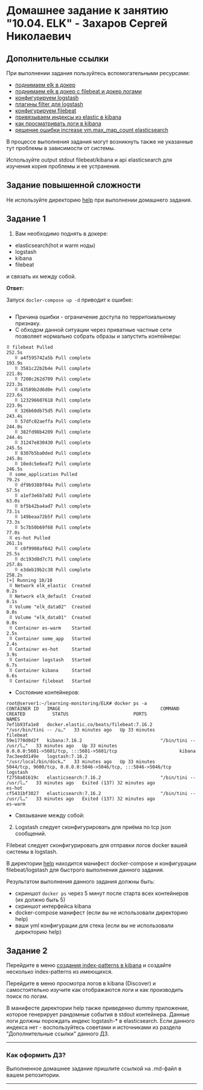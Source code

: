 # Домашнее задание к занятию "10.04. ELK" - Захаров Сергей Николаевич

## Дополнительные ссылки

При выполнении задания пользуйтесь вспомогательными ресурсами:

- [поднимаем elk в докер](https://www.elastic.co/guide/en/elastic-stack-get-started/current/get-started-docker.html)
- [поднимаем elk в докер с filebeat и докер логами](https://www.sarulabs.com/post/5/2019-08-12/sending-docker-logs-to-elasticsearch-and-kibana-with-filebeat.html)
- [конфигурируем logstash](https://www.elastic.co/guide/en/logstash/current/configuration.html)
- [плагины filter для logstash](https://www.elastic.co/guide/en/logstash/current/filter-plugins.html)
- [конфигурируем filebeat](https://www.elastic.co/guide/en/beats/libbeat/5.3/config-file-format.html)
- [привязываем индексы из elastic в kibana](https://www.elastic.co/guide/en/kibana/current/index-patterns.html)
- [как просматривать логи в kibana](https://www.elastic.co/guide/en/kibana/current/discover.html)
- [решение ошибки increase vm.max_map_count elasticsearch](https://stackoverflow.com/questions/42889241/how-to-increase-vm-max-map-count)

В процессе выполнения задания могут возникнуть также не указанные тут проблемы в зависимости от системы.

Используйте output stdout filebeat/kibana и api elasticsearch для изучения корня проблемы и ее устранения.

## Задание повышенной сложности

Не используйте директорию [help](./help) при выполнении домашнего задания.

## Задание 1

1. Вам необходимо поднять в докере:
- elasticsearch(hot и warm ноды)
- logstash
- kibana
- filebeat

и связать их между собой.

**Ответ:**

Запуск `docler-compose up -d` приводит к ошибке:
```

```
* Причина ошибки - ограничение доступа по территоиальному признаку.
* С обходом данной ситуации через приватные частные сети позволяет нормально собрать образы и запустить контейнеры:
```
⠿ filebeat Pulled                                                                                                                                                                                     252.5s
   ⠿ a4f595742a5b Pull complete                                                                                                                                                                        193.9s
   ⠿ 3581c22b2b4e Pull complete                                                                                                                                                                        221.8s
   ⠿ 7208c262d709 Pull complete                                                                                                                                                                        223.3s
   ⠿ 43589b2d6d0e Pull complete                                                                                                                                                                        223.6s
   ⠿ 123296607618 Pull complete                                                                                                                                                                        223.9s
   ⠿ 326b60db75d5 Pull complete                                                                                                                                                                        243.4s
   ⠿ 57dfc02aeffa Pull complete                                                                                                                                                                        244.0s
   ⠿ 382fd98b4209 Pull complete                                                                                                                                                                        244.4s
   ⠿ 31247e830430 Pull complete                                                                                                                                                                        245.5s
   ⠿ 8307b5ba0ded Pull complete                                                                                                                                                                        245.8s
   ⠿ 10edc5e6eaf2 Pull complete                                                                                                                                                                        246.5s
 ⠿ some_application Pulled                                                                                                                                                                              79.2s
   ⠿ df9b9388f04a Pull complete                                                                                                                                                                         57.5s
   ⠿ a1ef3e6b7a02 Pull complete                                                                                                                                                                         63.0s
   ⠿ bf5b42ba4ad7 Pull complete                                                                                                                                                                         73.1s
   ⠿ 149beaa72b5f Pull complete                                                                                                                                                                         73.3s
   ⠿ 5c7b50b69f68 Pull complete                                                                                                                                                                         77.0s
 ⠿ es-hot Pulled                                                                                                                                                                                       261.1s
   ⠿ c0f9908af642 Pull complete                                                                                                                                                                         25.5s
   ⠿ dc193d8d7c71 Pull complete                                                                                                                                                                        257.8s
   ⠿ e3deb19b2c38 Pull complete                                                                                                                                                                        258.2s
[+] Running 10/10
 ⠿ Network elk_elastic  Created                                                                                                                                                                          0.2s
 ⠿ Network elk_default  Created                                                                                                                                                                          0.1s
 ⠿ Volume "elk_data02"  Created                                                                                                                                                                          0.0s
 ⠿ Volume "elk_data01"  Created                                                                                                                                                                          0.0s
 ⠿ Container es-warm    Started                                                                                                                                                                          2.5s
 ⠿ Container some_app   Started                                                                                                                                                                          2.4s
 ⠿ Container es-hot     Started                                                                                                                                                                          3.9s
 ⠿ Container logstash   Started                                                                                                                                                                          6.7s
 ⠿ Container kibana     Started                                                                                                                                                                          6.6s
 ⠿ Container filebeat   Started                    
```
* Состояние контейнеров:
```
root@server1:~/learning-monitoring/ELK# docker ps -a
CONTAINER ID   IMAGE                                     COMMAND                  CREATED          STATUS                        PORTS                                                           NAMES
7ef1b93fa1e8   docker.elastic.co/beats/filebeat:7.16.2   "/usr/bin/tini -- /u…"   33 minutes ago   Up 33 minutes                                                                                 filebeat
59e1770d0d2f   kibana:7.16.2                             "/bin/tini -- /usr/l…"   33 minutes ago   Up 33 minutes                 0.0.0.0:5601->5601/tcp, :::5601->5601/tcp                       kibana
7ac3eedd149e   logstash:7.16.2                           "/usr/local/bin/dock…"   33 minutes ago   Up 33 minutes                 5044/tcp, 9600/tcp, 0.0.0.0:5046->5046/tcp, :::5046->5046/tcp   logstash
f2758a81619c   elasticsearch:7.16.2                      "/bin/tini -- /usr/l…"   33 minutes ago   Exited (137) 32 minutes ago                                                                   es-hot
cf5431bf3027   elasticsearch:7.16.2                      "/bin/tini -- /usr/l…"   33 minutes ago   Exited (137) 32 minutes ago                                                                   es-warm

```

* Связывание между собой:

2. Logstash следует сконфигурировать для приёма по tcp json сообщений.

Filebeat следует сконфигурировать для отправки логов docker вашей системы в logstash.

В директории [help](./help) находится манифест docker-compose и конфигурации filebeat/logstash для быстрого 
выполнения данного задания.

Результатом выполнения данного задания должны быть:
- скриншот `docker ps` через 5 минут после старта всех контейнеров (их должно быть 5)
- скриншот интерфейса kibana
- docker-compose манифест (если вы не использовали директорию help)
- ваши yml конфигурации для стека (если вы не использовали директорию help)

## Задание 2

Перейдите в меню [создания index-patterns  в kibana](http://localhost:5601/app/management/kibana/indexPatterns/create)
и создайте несколько index-patterns из имеющихся.

Перейдите в меню просмотра логов в kibana (Discover) и самостоятельно изучите как отображаются логи и как производить 
поиск по логам.

В манифесте директории help также приведенно dummy приложение, которое генерирует рандомные события в stdout контейнера.
Данные логи должны порождать индекс logstash-* в elasticsearch. Если данного индекса нет - воспользуйтесь советами 
и источниками из раздела "Дополнительные ссылки" данного ДЗ.
 
---

### Как оформить ДЗ?

Выполненное домашнее задание пришлите ссылкой на .md-файл в вашем репозитории.

---

 
